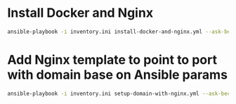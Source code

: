 # Install Docker and Nginx
```sh
ansible-playbook -i inventory.ini install-docker-and-nginx.yml --ask-become-pass
```

# Add Nginx template to point to port with domain base on Ansible params
```sh
ansible-playbook -i inventory.ini setup-domain-with-nginx.yml --ask-become-pass
```